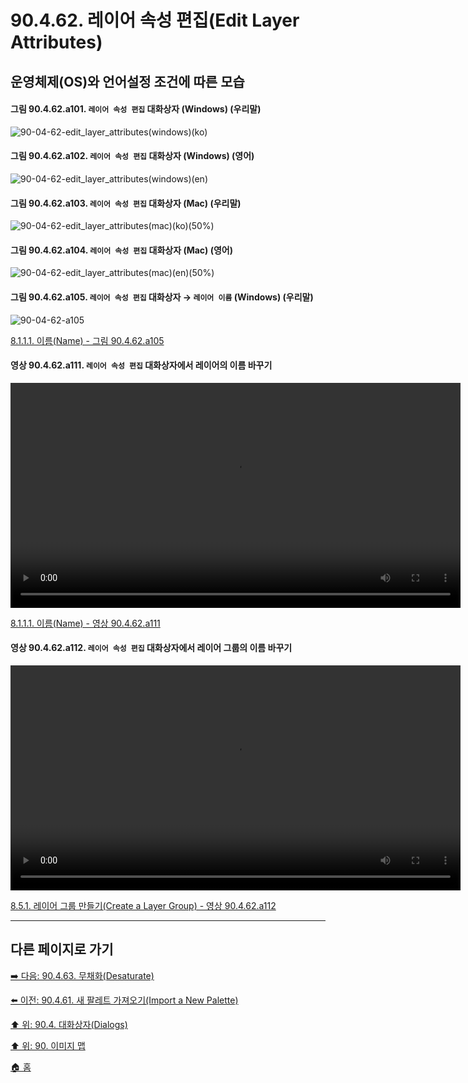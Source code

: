 # 90.4.62. 레이어 속성 편집(Edit Layer Attributes)
## 운영체제(OS)와 언어설정 조건에 따른 모습
#### 그림 90.4.62.a101. `레이어 속성 편집` 대화상자 (Windows) (우리말)
![90-04-62-edit_layer_attributes(windows)(ko)](https://github.com/wonder13662/gimp/assets/15767104/115397e4-f061-4d6f-9baf-64557ded1253)

#### 그림 90.4.62.a102. `레이어 속성 편집` 대화상자 (Windows) (영어)
![90-04-62-edit_layer_attributes(windows)(en)](https://github.com/wonder13662/gimp/assets/15767104/2f641101-0db3-4eba-ae26-0163514f218a)

#### 그림 90.4.62.a103. `레이어 속성 편집` 대화상자 (Mac) (우리말)
![90-04-62-edit_layer_attributes(mac)(ko)(50%)](https://github.com/wonder13662/gimp/assets/15767104/acaae790-869e-40a7-b1d1-b07113f303af)

#### 그림 90.4.62.a104. `레이어 속성 편집` 대화상자 (Mac) (영어)
![90-04-62-edit_layer_attributes(mac)(en)(50%)](https://github.com/wonder13662/gimp/assets/15767104/2b2d4d0b-e4db-43ce-8e1b-6ccaf52a3a5c)

<a id="90-04-62-a105"></a>

#### 그림 90.4.62.a105. `레이어 속성 편집` 대화상자 → `레이어 이름` (Windows) (우리말)
![90-04-62-a105](https://github.com/wonder13662/gimp/assets/15767104/20633024-7d4c-4357-9de9-1e5a8e0c29c4)

[8.1.1.1. 이름(Name) - 그림 90.4.62.a105](./08-01-01-01-name.md#90-04-62-a105)

<a id="90-04-62-a111"></a>

#### 영상 90.4.62.a111. `레이어 속성 편집` 대화상자에서 레이어의 이름 바꾸기 
<video controls="controls" width="720" src="https://github.com/wonder13662/gimp/assets/15767104/d5a4bc9d-fee8-4487-9682-c06bc495b71f"></video>

[8.1.1.1. 이름(Name) - 영상 90.4.62.a111](./08-01-01-01-name.md#90-04-62-a111)

<a id="90-04-62-a112"></a>

#### 영상 90.4.62.a112. `레이어 속성 편집` 대화상자에서 레이어 그룹의 이름 바꾸기
<video controls="controls" width="720" src="https://github.com/wonder13662/gimp/assets/15767104/441d47e0-1b58-433f-bdb8-285814e411a7"></video>

[8.5.1. 레이어 그룹 만들기(Create a Layer Group) - 영상 90.4.62.a112](./08-05-01-create_a_layer_group.md#90-04-62-a112)

***

## 다른 페이지로 가기
[➡️ 다음: 90.4.63. 무채화(Desaturate)](./90-04-63-desaturate.md)

[⬅️ 이전: 90.4.61. 새 팔레트 가져오기(Import a New Palette)](./90-04-61-import_a_new_palette.md)

[⬆️ 위: 90.4. 대화상자(Dialogs)](./90-04-00-dialogs.md)

[⬆️ 위: 90. 이미지 맵](./90-00-image-map.md)

[🏠 홈](./00-home.md)
